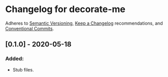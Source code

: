 # Changelog for decorate-me

Adheres to [Semantic Versioning](https://semver.org/spec/v2.0.0.html),
[Keep a Changelog](https://keepachangelog.com/en/1.0.0/) recommendations,
and [Conventional Commits](https://www.conventionalcommits.org/en/v1.0.0/).


## [0.1.0] - 2020-05-18

### Added:
- Stub files.
